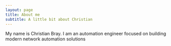 ```yaml
---
layout: page
title: About me
subtitle: A little bit about Christian
---
```


My name is Christian Bray. I am an automation engineer focused on building modern network automation solutions
